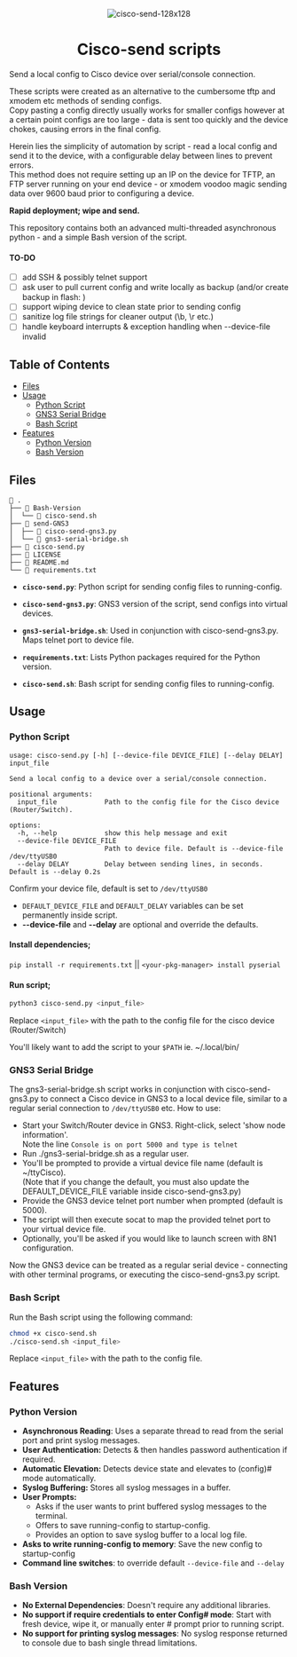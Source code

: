 <p align="center">
  <img src="https://github.com/MrPenguin07/cisco-send/assets/127086564/afb724e9-8302-41f9-a461-0057d2348ed3" alt="cisco-send-128x128" />
</p>

<h1 align="center">
  Cisco-send scripts
</h1>


Send a local config to Cisco device over serial/console connection. 

These scripts were created as an alternative to the cumbersome tftp and xmodem etc methods of sending configs.  
Copy pasting a config directly usually works for smaller configs however at a certain point configs are too large - data is sent too quickly and the device chokes, causing errors in the final config.  

Herein lies the simplicity of automation by script - read a local config and send it to the device, with a configurable delay between lines to prevent errors.  
This method does not require setting up an IP on the device for TFTP, an FTP server running on your end device - or xmodem voodoo magic sending data over 9600 baud prior to configuring a device.  

**Rapid deployment; wipe and send.**

This repository contains both an advanced multi-threaded asynchronous python - and a simple Bash version of the script.

#### TO-DO 
- [ ] add SSH & possibly telnet support
- [ ] ask user to pull current config and write locally as backup
      (and/or create backup in flash: )
- [ ] support wiping device to clean state prior to sending config
- [ ] sanitize log file strings for cleaner output (\b, \r etc.)
- [ ] handle keyboard interrupts & exception handling when --device-file invalid
  
## Table of Contents

- [Files](#files)
- [Usage](#usage)
  - [Python Script](#python-script)
  - [GNS3 Serial Bridge](#gns3-serial-bridge)
  - [Bash Script](#bash-script)
- [Features](#features)
  - [Python Version](#python-version)
  - [Bash Version](#bash-version)

## Files
```
 .
├──  Bash-Version
│  └──  cisco-send.sh
├──  send-GNS3
│  ├──  cisco-send-gns3.py
│  └──  gns3-serial-bridge.sh
├──  cisco-send.py
├──  LICENSE
├──  README.md
└──  requirements.txt
```
- **`cisco-send.py`**: Python script for sending config files to running-config.

- **`cisco-send-gns3.py`**: GNS3 version of the script, send configs into virtual devices.
- **`gns3-serial-bridge.sh`**: Used in conjunction with cisco-send-gns3.py. Maps telnet port to device file.

- **`requirements.txt`**: Lists Python packages required for the Python version.
- **`cisco-send.sh`**: Bash script for sending config files to running-config.

## Usage

### Python Script

```
usage: cisco-send.py [-h] [--device-file DEVICE_FILE] [--delay DELAY] input_file

Send a local config to a device over a serial/console connection.

positional arguments:
  input_file            Path to the config file for the Cisco device (Router/Switch).

options:
  -h, --help            show this help message and exit
  --device-file DEVICE_FILE
                        Path to device file. Default is --device-file /dev/ttyUSB0
  --delay DELAY         Delay between sending lines, in seconds. Default is --delay 0.2s
```

Confirm your device file, default is set to `/dev/ttyUSB0`  
  + `DEFAULT_DEVICE_FILE` and `DEFAULT_DELAY` variables can be set permanently inside script.
  + **--device-file** and **--delay** are optional and override the defaults.

#### Install dependencies;  
`pip install -r requirements.txt` || `<your-pkg-manager> install pyserial`

#### Run script;
```bash
python3 cisco-send.py <input_file>
```

Replace `<input_file>` with the path to the config file for the cisco device (Router/Switch)  


You'll likely want to add the script to your `$PATH` ie. ~/.local/bin/ 

### GNS3 Serial Bridge

The gns3-serial-bridge.sh script works in conjunction with cisco-send-gns3.py to connect a Cisco device in GNS3 to a local device file, similar to a regular serial connection to `/dev/ttyUSB0` etc.
How to use:

 + Start your Switch/Router device in GNS3. Right-click, select 'show node information'.  
   Note the line `Console is on port 5000 and type is telnet`
 + Run ./gns3-serial-bridge.sh as a regular user.
 + You'll be prompted to provide a virtual device file name (default is ~/ttyCisco).  
   (Note that if you change the default, you must also update the DEFAULT_DEVICE_FILE variable inside cisco-send-gns3.py)
 + Provide the GNS3 device telnet port number when prompted (default is 5000).
 + The script will then execute socat to map the provided telnet port to your virtual device file.
 + Optionally, you'll be asked if you would like to launch screen with 8N1 configuration.

Now the GNS3 device can be treated as a regular serial device - connecting with other terminal programs, or executing the cisco-send-gns3.py script.

### Bash Script

Run the Bash script using the following command:

```bash
chmod +x cisco-send.sh
./cisco-send.sh <input_file>
```

Replace `<input_file>` with the path to the config file.

## Features

### Python Version

- **Asynchronous Reading**: Uses a separate thread to read from the serial port and print syslog messages.
- **User Authentication:** Detects & then handles password authentication if required.
- **Automatic Elevation:** Detects device state and elevates to (config)# mode automatically.
- **Syslog Buffering:** Stores all syslog messages in a buffer.
- **User Prompts:**
  +  Asks if the user wants to print buffered syslog messages to the terminal.
  +  Offers to save running-config to startup-config.
  +  Provides an option to save syslog buffer to a local log file.
- **Asks to write running-config to memory**: Save the new config to startup-config
- **Command line switches**: to override default `--device-file` and `--delay`

### Bash Version

- **No External Dependencies**: Doesn't require any additional libraries.
- **No support if require credentials to enter Config# mode**: Start with fresh device, wipe it, or manually enter # prompt prior to running script.
- **No support for printing syslog messages**: No syslog response returned to console due to bash single thread limitations.
